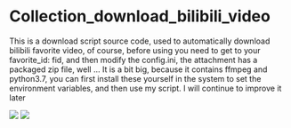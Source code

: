 # Collection_download_bilibili_video
This is a download script source code, 
used to automatically download bilibili favorite video, of course, 
before using you need to get to your favorite_id: fid,
and then modify the config.ini, the attachment has a packaged zip file,
well ... It is a bit big, because it contains ffmpeg and python3.7, 
you can first install these yourself in the system to set the environment variables, 
and then use my script. 
I will continue to improve it later 

![](https://cdn.jsdelivr.net/gh/longhz/cdn/images/blog1/202210011139740.png)
![](https://cdn.jsdelivr.net/gh/longhz/cdn/images/blog1/202210011140513.png)
